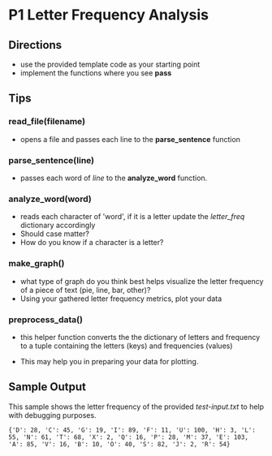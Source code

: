 # P1 Letter Frequency Analysis

## Directions

- use the provided template code as your starting point
- implement the functions where you see **pass**

## Tips

### **read_file(filename)**

- opens a file and passes each line to the **parse_sentence** function


### **parse_sentence(line)**

- passes each word of *line* to the **analyze_word** function.

### **analyze_word(word)**

- reads each character of 'word', if it is a letter update the *letter_freq* dictionary accordingly
- Should case matter?
- How do you know if a character is a letter?

### **make_graph()**

- what type of graph do you think best helps visualize the letter frequency of a piece of text (pie, line, bar, other)?
- Using your gathered letter frequency metrics, plot your data

### **preprocess_data()**

- this helper function converts the the dictionary of letters and frequency to a tuple containing the letters (keys) and frequencies (values)

- This may help you in preparing your data for plotting.

## Sample Output

 This sample shows the letter frequency of the provided *test-input.txt* to help with debugging purposes.

 ```
 {'D': 28, 'C': 45, 'G': 19, 'I': 89, 'F': 11, 'U': 100, 'H': 3, 'L': 55, 'N': 61, 'T': 68, 'X': 2, 'Q': 16, 'P': 28, 'M': 37, 'E': 103, 'A': 85, 'V': 16, 'B': 10, 'O': 40, 'S': 82, 'J': 2, 'R': 54}
```